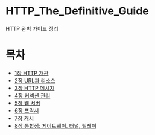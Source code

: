 # HTTP_The_Definitive_Guide
HTTP 완벽 가이드 정리

# 목차
- [1장 HTTP 개관](https://github.com/sonhyoseon/HTTP_The_Definitive_Guide/blob/main/HTTP%20%EC%99%84%EB%B2%BD%20%EA%B0%80%EC%9D%B4%EB%93%9C%201%EB%B6%80%20%5B1%EC%9E%A5%20HTTP%20%EA%B0%9C%EA%B4%80%5D.md
)
- [2장 URL과 리소스](https://github.com/sonhyoseon/HTTP_The_Definitive_Guide/blob/main/HTTP%20%EC%99%84%EB%B2%BD%20%EA%B0%80%EC%9D%B4%EB%93%9C%201%EB%B6%80%20%5B2%EC%9E%A5%20URL%EA%B3%BC%20%EB%A6%AC%EC%86%8C%EC%8A%A4%5D.md)
- [3장 HTTP 메시지](https://github.com/sonhyoseon/HTTP_The_Definitive_Guide/blob/main/HTTP%20%EC%99%84%EB%B2%BD%20%EA%B0%80%EC%9D%B4%EB%93%9C%201%EB%B6%80%20%5B3%EC%9E%A5%20HTTP%20%EB%A9%94%EC%8B%9C%EC%A7%80%5D.md)
- [4장 커넥션 관리](https://github.com/sonhyoseon/HTTP_The_Definitive_Guide/blob/main/HTTP%20%EC%99%84%EB%B2%BD%20%EA%B0%80%EC%9D%B4%EB%93%9C%201%EB%B6%80%20%5B4%EC%9E%A5%20%EC%BB%A4%EB%84%A5%EC%85%98%20%EA%B4%80%EB%A6%AC%5D.md)
- [5장 웹 서버](https://github.com/sonhyoseon/HTTP_The_Definitive_Guide/blob/main/HTTP%20%EC%99%84%EB%B2%BD%20%EA%B0%80%EC%9D%B4%EB%93%9C%201%EB%B6%80%20%5B5%EC%9E%A5%20%EC%9B%B9%20%EC%84%9C%EB%B2%84%5D.md)
- [6장 프락시](https://github.com/sonhyoseon/HTTP_The_Definitive_Guide/blob/main/HTTP%20%EC%99%84%EB%B2%BD%20%EA%B0%80%EC%9D%B4%EB%93%9C%202%EB%B6%80%20%5B6%EC%9E%A5%20%ED%94%84%EB%9D%BD%EC%8B%9C%5D.md)
- [7장 캐시](https://github.com/sonhyoseon/HTTP_The_Definitive_Guide/blob/main/HTTP%20%EC%99%84%EB%B2%BD%20%EA%B0%80%EC%9D%B4%EB%93%9C%202%EB%B6%80%20%5B7%EC%9E%A5%20%EC%BA%90%EC%8B%9C%5D.md)
- [8장 통합점: 게이트웨이. 터널, 릴레이](https://github.com/sonhyoseon/HTTP_The_Definitive_Guide/blob/main/HTTP%20%EC%99%84%EB%B2%BD%20%EA%B0%80%EC%9D%B4%EB%93%9C%202%EB%B6%80%20%5B8%EC%9E%A5%20%ED%86%B5%ED%95%A9%EC%A0%90:%20%EA%B2%8C%EC%9D%B4%ED%8A%B8%EC%9B%A8%EC%9D%B4%2C%20%ED%84%B0%EB%84%90%2C%20%EB%A6%B4%EB%A0%88%EC%9D%B4%5D.md)
